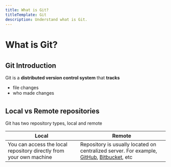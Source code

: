```yaml
---
title: What is Git?
titleTemplate: Git
description: Understand what is Git.
---
```


<h1>What is Git?</h1>

## Git Introduction

Git is a **distributed version control system** that **tracks**

- file changes
- who made changes

## Local vs Remote repositories

Git has two repository types, local and remote

| Local                                                              | Remote                                                                                                                                           |
| ------------------------------------------------------------------ | ------------------------------------------------------------------------------------------------------------------------------------------------ |
| You can access the local repository directly from your own machine | Repository is usually located on centralized server. For example, [GitHub](https://github.com/), [Bitbucket](https://bitbucket.org/product), etc |

<style scoped>
h2 {
  margin-top: 36px;
}
</style>
